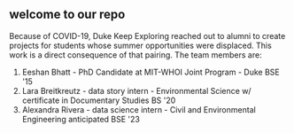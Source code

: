 ## welcome to our repo

Because of COVID-19, Duke Keep Exploring reached out to alumni to create projects for students whose summer opportunities were displaced. This work is a direct consequence of that pairing. The team members are:

1. Eeshan Bhatt - PhD Candidate at MIT-WHOI Joint Program  - Duke BSE '15
2. Lara Breitkreutz - data story intern - Environmental Science w/ certificate in Documentary Studies BS '20
3. Alexandra Rivera - data science intern - Civil and Environmental Engineering anticipated BSE '23
